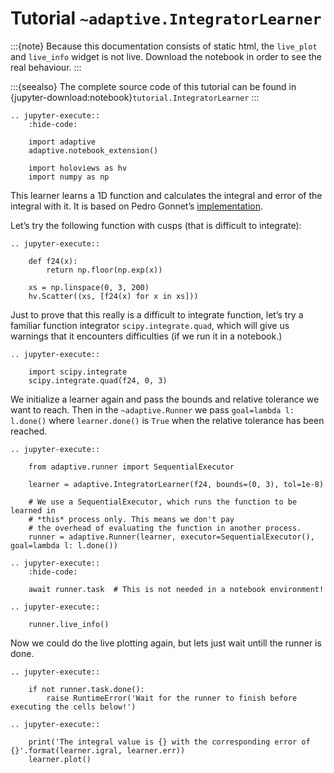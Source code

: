 # Tutorial `~adaptive.IntegratorLearner`

:::{note}
Because this documentation consists of static html, the `live_plot`
and `live_info` widget is not live. Download the notebook
in order to see the real behaviour.
:::

:::{seealso}
The complete source code of this tutorial can be found in
{jupyter-download:notebook}`tutorial.IntegratorLearner`
:::

```{eval-rst}
.. jupyter-execute::
    :hide-code:

    import adaptive
    adaptive.notebook_extension()

    import holoviews as hv
    import numpy as np
```

This learner learns a 1D function and calculates the integral and error
of the integral with it. It is based on Pedro Gonnet’s
[implementation](https://www.academia.edu/1976055/Adaptive_quadrature_re-revisited).

Let’s try the following function with cusps (that is difficult to
integrate):

```{eval-rst}
.. jupyter-execute::

    def f24(x):
        return np.floor(np.exp(x))

    xs = np.linspace(0, 3, 200)
    hv.Scatter((xs, [f24(x) for x in xs]))
```

Just to prove that this really is a difficult to integrate function,
let’s try a familiar function integrator `scipy.integrate.quad`, which
will give us warnings that it encounters difficulties (if we run it
in a notebook.)

```{eval-rst}
.. jupyter-execute::

    import scipy.integrate
    scipy.integrate.quad(f24, 0, 3)
```

We initialize a learner again and pass the bounds and relative tolerance
we want to reach. Then in the `~adaptive.Runner` we pass
`goal=lambda l: l.done()` where `learner.done()` is `True` when
the relative tolerance has been reached.

```{eval-rst}
.. jupyter-execute::

    from adaptive.runner import SequentialExecutor

    learner = adaptive.IntegratorLearner(f24, bounds=(0, 3), tol=1e-8)

    # We use a SequentialExecutor, which runs the function to be learned in
    # *this* process only. This means we don't pay
    # the overhead of evaluating the function in another process.
    runner = adaptive.Runner(learner, executor=SequentialExecutor(), goal=lambda l: l.done())
```

```{eval-rst}
.. jupyter-execute::
    :hide-code:

    await runner.task  # This is not needed in a notebook environment!
```

```{eval-rst}
.. jupyter-execute::

    runner.live_info()
```

Now we could do the live plotting again, but lets just wait untill the
runner is done.

```{eval-rst}
.. jupyter-execute::

    if not runner.task.done():
        raise RuntimeError('Wait for the runner to finish before executing the cells below!')
```

```{eval-rst}
.. jupyter-execute::

    print('The integral value is {} with the corresponding error of {}'.format(learner.igral, learner.err))
    learner.plot()
```
